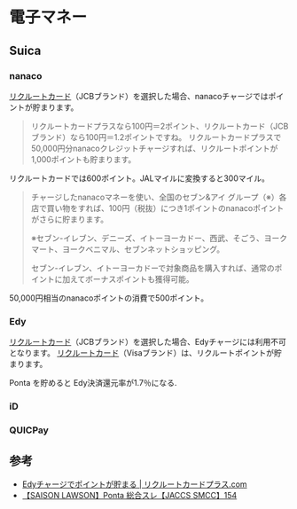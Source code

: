 # 電子マネー

## Suica

### nanaco

[リクルートカード](./リクルートカード.html)（JCBブランド）を選択した場合、nanacoチャージではポイントが貯まります。

> リクルートカードプラスなら100円＝2ポイント、リクルートカード（JCBブランド）なら100円＝1.2ポイントですね。
> リクルートカードプラスで50,000円分nanacoクレジットチャージすれば、リクルートポイントが1,000ポイントも貯まります。

リクルートカードでは600ポイント。JALマイルに変換すると300マイル。

> チャージしたnanacoマネーを使い、全国のセブン&アイ グループ（※）各店で買い物をすれば、100円（税抜）につき1ポイントのnanacoポイントがさらに貯まります。
>
> ※セブン-イレブン、デニーズ、イトーヨーカドー、西武、そごう、ヨークマート、ヨークベニマル、セブンネットショッピング。
>
> セブン-イレブン、イトーヨーカドーで対象商品を購入すれば、通常のポイントに加えてボーナスポイントも獲得可能。

50,000円相当のnanacoポイントの消費で500ポイント。

### Edy

[リクルートカード](./リクルートカード.html)（JCBブランド）を選択した場合、Edyチャージには利用不可となります。
[リクルートカード](./リクルートカード.html)（Visaブランド）は、リクルートポイントが貯まります。

Ponta を貯めると Edy決済還元率が1.7％になる.

### iD

### QUICPay

## 参考

- [Edyチャージでポイントが貯まる | リクルートカードプラス.com](http://xn--lckh5a8cg8f0fck4oc.com/recruit-point/rakuten-edy-charge/)
- [【SAISON LAWSON】Ponta 総合スレ【JACCS SMCC】154](http://wc2014.2ch.net/test/read.cgi/credit/1402563466/154)

